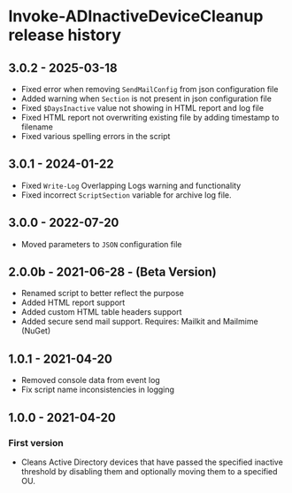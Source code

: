 # Invoke-ADInactiveDeviceCleanup release history

## 3.0.2 - 2025-03-18

* Fixed error when removing `SendMailConfig` from json configuration file
* Added warning when `Section` is not present in json configuration file
* Fixed `$DaysInactive` value not showing in HTML report and log file
* Fixed HTML report not overwriting existing file by adding timestamp to filename
* Fixed various spelling errors in the script

## 3.0.1 - 2024-01-22

* Fixed `Write-Log` Overlapping Logs warning and functionality
* Fixed incorrect `ScriptSection` variable for archive log file.

## 3.0.0 - 2022-07-20

* Moved parameters to `JSON` configuration file

## 2.0.0b - 2021-06-28 - (Beta Version)

* Renamed script to better reflect the purpose
* Added HTML report support
* Added custom HTML table headers support
* Added secure send mail support. Requires: Mailkit and Mailmime (NuGet)

## 1.0.1 - 2021-04-20

* Removed console data from event log
* Fix script name inconsistencies in logging

## 1.0.0 - 2021-04-20

### First version

* Cleans Active Directory devices that have passed the specified inactive threshold by disabling them and optionally moving them to a specified OU.
